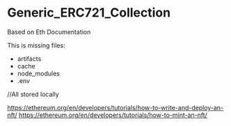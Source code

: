 # Generic_ERC721_Collection
Based on Eth Documentation

This is missing files:
- artifacts
- cache
- node_modules
- .env

//All stored locally

https://ethereum.org/en/developers/tutorials/how-to-write-and-deploy-an-nft/
https://ethereum.org/en/developers/tutorials/how-to-mint-an-nft/

